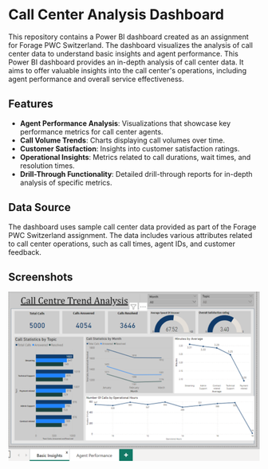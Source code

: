# Call Center Analysis Dashboard
This repository contains a Power BI dashboard created as an assignment for Forage PWC Switzerland. The dashboard visualizes the analysis of call center data to understand basic insights and agent performance.
This Power BI dashboard provides an in-depth analysis of call center data. It aims to offer valuable insights into the call center's operations, including agent performance and overall service effectiveness.

## Features
- **Agent Performance Analysis**: Visualizations that showcase key performance metrics for call center agents.
- **Call Volume Trends**: Charts displaying call volumes over time.
- **Customer Satisfaction**: Insights into customer satisfaction ratings.
- **Operational Insights**: Metrics related to call durations, wait times, and resolution times.
- **Drill-Through Functionality**: Detailed drill-through reports for in-depth analysis of specific metrics.
  
## Data Source
The dashboard uses sample call center data provided as part of the Forage PWC Switzerland assignment. The data includes various attributes related to call center operations, such as call times, agent IDs, and customer feedback.

## Screenshots 
![](/images/page1.png)
